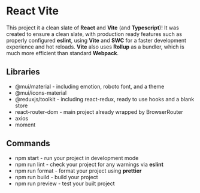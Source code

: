# React Vite

This project it a clean slate of **React** and **Vite** (and **Typescript**)! It was created to ensure a clean slate, with production ready features such as properly configured **eslint**, using **Vite** and **SWC** for a faster development experience and hot reloads. **Vite** also uses **Rollup** as a bundler, which is much more efficient than standard **Webpack**.

## Libraries

- @mui/material - including emotion, roboto font, and a theme
- @mui/icons-material
- @reduxjs/toolkit - including react-redux, ready to use hooks and a blank store
- react-router-dom - main project already wrapped by BrowserRouter
- axios
- moment

## Commands

- npm start - run your project in development mode
- npm run lint - check your project for any warnings via **eslint**
- npm run format - format your project using **prettier**
- npm run build - build your project
- npm run preview - test your built project
